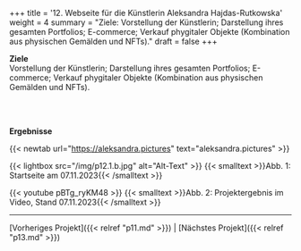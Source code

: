 +++
title = '12. Webseite für die Künstlerin Aleksandra Hajdas-Rutkowska'
weight = 4
summary = "Ziele: Vorstellung der Künstlerin; Darstellung ihres gesamten Portfolios; E-commerce; Verkauf phygitaler Objekte (Kombination aus physischen Gemälden und NFTs)."
draft = false
+++


**Ziele**  
Vorstellung der Künstlerin; Darstellung ihres gesamten Portfolios; E-commerce; Verkauf phygitaler Objekte (Kombination aus physischen Gemälden und NFTs).

</br></br>  

**Ergebnisse**  

{{< newtab url="https://aleksandra.pictures" text="aleksandra.pictures" >}}

{{< lightbox src="/img/p12.1.b.jpg" alt="Alt-Text" >}}
{{< smalltext >}}Abb. 1: Startseite am 07.11.2023{{< /smalltext >}}


{{< youtube pBTg_ryKM48 >}}
{{< smalltext >}}Abb. 2: Projektergebnis im Video, Stand 07.11.2023{{< /smalltext >}}

---

[Vorheriges Projekt]({{< relref "p11.md" >}}) | [Nächstes Projekt]({{< relref "p13.md" >}})